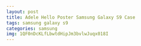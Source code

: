 ```yaml
---
layout: post
title: Adele Hello Poster Samsung Galaxy S9 Case
tags: samsung galaxy s9
categories: samsung
img: 1QF0nDcKLfLbwtdHipJm3bvlwJuqx018I
---
```

